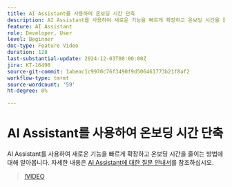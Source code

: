 ```yaml
---
title: AI Assistant를 사용하여 온보딩 시간 단축
description: AI Assistant를 사용하여 새로운 기능을 빠르게 확장하고 온보딩 시간을 줄이는 방법에 대해 알아봅니다.
feature: AI Assistant
role: Developer, User
level: Beginner
doc-type: Feature Video
duration: 128
last-substantial-update: 2024-12-03T00:00:00Z
jira: KT-16498
source-git-commit: 1abeac1c9970c76f3490f9d506461773b21f8af2
workflow-type: tm+mt
source-wordcount: '59'
ht-degree: 0%

---
```



# AI Assistant를 사용하여 온보딩 시간 단축

AI Assistant를 사용하여 새로운 기능을 빠르게 확장하고 온보딩 시간을 줄이는 방법에 대해 알아봅니다. 자세한 내용은 [AI Assistant에 대한 질문 안내서](https://experienceleague.adobe.com/en/docs/experience-platform/ai-assistant/questions)를 참조하십시오.

>[!VIDEO](https://video.tv.adobe.com/v/3438032/?learn=on&enablevpops)
